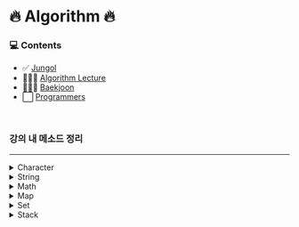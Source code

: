 # 🔥 Algorithm 🔥

### 💻 Contents
- ✅ [Jungol](http://jungol.co.kr/bbs/board.php?bo_table=pbank)
- 👨🏼‍💻 [Algorithm Lecture](https://www.inflearn.com/course/%EC%9E%90%EB%B0%94-%EC%95%8C%EA%B3%A0%EB%A6%AC%EC%A6%98-%EB%AC%B8%EC%A0%9C%ED%92%80%EC%9D%B4-%EC%BD%94%ED%85%8C%EB%8C%80%EB%B9%84#curriculum)
- 👨🏼‍💻 [Baekjoon](https://www.acmicpc.net/step)
- ⬜ [Programmers](https://programmers.co.kr/learn/challenges)

<br>

### 강의 내 메소드 정리

---
<details>
<summary>Character</summary>
<div markdown="1">       

- '0' ~ '9'
    - 48 <= c <= 57
- 'A' ~ 'Z'
    - 65 <= c <= 90
- 'a' ~ 'z'
    - 97 <= c <= 122
- `Character.toUpperCase(c)`
  - c를 대문자로 변형
- `Character.toLowerCase(c)`
  - c를 소문자로 변형
- `Character.isLetter(c)`
  - c가 문자인지 판별
- `Character.isAlphabetic(c)`
  - c가 알파벳인지 판별
- `Character.isDigit(c)`
  - c가 숫자인지 판별

</div>
</details>

<details>
<summary>String</summary>
<div markdown="1">       

- `toCharArray(str)`
  - 문자열을 문자배열로 변형
  - return char []
- `charAt(index)`
  - 문자열 내 해당 index에 있는 문자
  - return char
- `indexOf(searchValue)`
  - 0부터 시작해서 searchValue가 처음으로 발견된 index를 반환
  - 찾지 못하면 -1 반환
  - return int
- `substring(begin)`
  - begin부터 마지막까지 쭉
  - return String
- `substring(begin, end)`
  - begin 부터 end 전까지
  - return String
- `toString()`
  - Object를 String으로 변환
  - NPE 발생 가능
  - return String
- `String.valueOf()`
  - Object를 String으로 변환
  - null일 경우 "null"이라는 문자열로 반환
  - return String
- `split(regex)`
  - regex를 기준으로 문자열을 쪼갬
  - return String []
- `matches(regex)`
  - 문자열이 해당 정규표현식 regex에 부합하는지 판별
  - return Boolean
- `join(delim, array)`
  - 문자 array를 delim을 사이에두고 이어붙임
  - return String
- `s.equalsIgnoreCase(str)`
  - 대소문자를 구분하지 않고 str과 s가 동일한지 판별
  - return Boolean
- `replaceAll(regex, 변형할문자)`
  - 문자열 내 regex에 부합하는 모든 문자를 변형할문자로 변환
  - return String
- `StringBuilder(str).reverse().toString()`
  - str의 문자열을 거꾸로 뒤집는다
  - return String
</div>
</details>

<details>
<summary>Math</summary>
<div markdown="1">       

- `Math.max(a,b)`
  - a와 b 중 더 큰 값을 반환
  - return int
- `Math.floor(a)`
  - 내림
- `Math.ceil(a)`
  - 올림
- `Math.round(a)`
  - 반올림
- `Math.abs(a)`
  - 절대값

</div>
</details>

<details>
<summary>Map</summary>
<div markdown="1">       

```markdown
Hashmap : O(1) 로 빠르게 접근
Treemap : 정렬을 해야되는 경우 - log(n)
```
```java
HashMap<K, V> map = new HashMap<>();
```

- `map.getOrDefault(key, 디폴트값)`
  - key가 존재하면 해당 key의 value 리턴, key가 null 일 시 디폴트값 리턴
  - return V
- `map.containsKey('A')`
  - map 안에 키들 중 'A'라는 키가 존재하는지 확인
  - return Boolean
- `map.remove('A')`
  - A 키를 삭제하고 A의 Value 였던 값을 반환
  - return V
- `map.size()`
  - map의 사이즈를 반환
  - return int
- `mapA.equls(mapB)`
  - map끼리의 객체 비교

</div>
</details>

<details>

<summary>Set</summary>
<div markdown="1">       

```markdown
중복제거가 필요할때 Set을 사용한다
```
```java 
// 오름차순 정렬
TreeSet<T> Tset = new TreeSet<>();

// 내림차순 정렬
TreeSet<T> Tset = new TreeSet<>(Collections.reverseOrder());
```

- `Tset.add(value)`
  - value값을 추가
- `Tset.remove(value)`
  - value값을 삭제
- `Tset.size()`
  - Set에 저장되어있는 값의 개수 반환
- `Tset.first()`
  - Set에 정렬되어 저장되어있는 값 중 제일 **첫번째** 요소 반환
- `Tset.last()`
  - Set에 정렬되어 저장되어있는 값 중 제일 **마지막** 요소 반환

</div>
</details>


<details>
<summary>Stack</summary>
<div markdown="1">       

```markdown
괄호에 대한 문제는 십중팔구 스택 관련 문제!!
ex) (), [], {} ....

링게임이라고 생각하면 됨 -> First In Last OUT
```
```java 
Stack<String> stack = new Stack<>();
```

- `stack.push(value)`
  - 스택 맨위에 value값을 추가
- `stack.pop()`
  - 맨 위에 쌓여있는 값 제거
  - 제거할 stack이 없을 시 EmptyStackException
- `stack.isEmpty()`
  - 스택이 비어있는지 확인

</div>
</details>